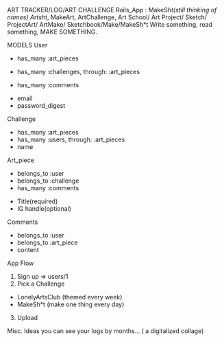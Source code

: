ART TRACKER/LOG/ART CHALLENGE
Rails_App : MakeSh*t(still thinking of names)
Artsh*t, MakeArt, ArtChallenge,
Art School/ Art Project/ Sketch/ ProjectArt/ ArtMake/ Sketchbook/Make/MakeSh*t
Write something, read something, MAKE SOMETHING.

MODELS
User
- has_many :art_pieces
- has_many :challenges, through: :art_pieces
 
- has_many :comments
<!-- - has_many :comments_on_art, through :comments, source: :art_piece -->

- email
- password_digest

Challenge
- has_many :art_pieces
- has_many :users, through: :art_pieces
- name

Art_piece
- belongs_to :user
- belongs_to :challenge
- has_many :comments
<!-- - has_many :users, through :comments -->
- Title(required)
- IG handle(optional)

Comments
- belongs_to :user
- belongs_to :art_piece
- content







App Flow
1. Sign up => users/1
2. Pick a Challenge
- LonelyArtsClub (themed every week)
- MakeSh*t (make one thing every day)
3. Upload

Misc. Ideas
you can see your logs by months… ( a digitalized collage) 